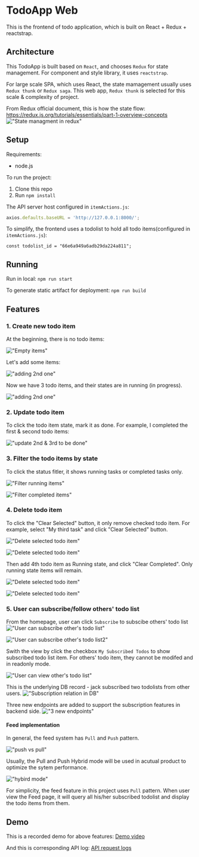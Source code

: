 # TodoApp Web

This is the frontend of todo application, which is built on React + Redux + reactstrap.

## Architecture
This TodoApp is built based on `React`, and chooses `Redux` for state management. For component and style library, it uses `reactstrap`.

For large scale SPA, which uses React, the state mamagement usually uses `Redux thunk` or `Redux saga`. This web app, `Redux thunk` is selected for this scale & complexity of project.

From Redux official document, this is how the state flow:
https://redux.js.org/tutorials/essentials/part-1-overview-concepts
 !["State managment in redux"](assets/redux.gif)

## Setup

Requirements:
* node.js

To run the project:
1. Clone this repo
2. Run `npm install`

The API server host configured in `itemActions.js`:
```js
axios.defaults.baseURL = 'http://127.0.0.1:8000/';
```

To simplify, the frontend uses a todolist to hold all todo items(configured in `itemActions.js`):
```
const todolist_id = "66e6a949a6adb29da224a811";
```

## Running 

Run in local:
`npm run start`

To generate static artifact for deployment:
 `npm run build`

## Features

### 1. Create new todo item
At the beginning, there is no todo items:

!["Empty items"](assets/1-Empty_todo_items.png)

Let's add some items:

!["adding 2nd one"](assets/2-Add_todoitems.png)

Now we have 3 todo items, and their states are in running (in progress).

!["adding 2nd one"](assets/3-Add_3todoitems.png)

### 2. Update todo item
To click the todo item state, mark it as done. For example, I completed the first & second todo items:

!["update 2nd & 3rd to be done"](assets/4-Update_todoitems.png)

### 3. Filter the todo items by state
To click the status fitler, it shows running tasks or completed tasks only.

!["Filter running items"](assets/5-Filter1.png)

!["Filter completed items"](assets/5-Filter2.png)

### 4. Delete todo item
To click the "Clear Selected" button, it only remove checked todo item. For example, select "My third task" and click "Clear Selected" button.

!["Delete selected todo item"](assets/6-Delete_selected.png)

!["Delete selected todo item"](assets/6-Delete_selected2.png)

Then add 4th todo item as Running state, and click "Clear Completed". Only running state items will remain.

!["Delete selected todo item"](assets/6-Delete_completed.png)

!["Delete selected todo item"](assets/6-Delete_completed2.png)

### 5. User can subscribe/follow others' todo list

From the homepage, user can click `Subscribe` to subscibe others' todo list
!["User can subscribe other's todo list"](assets/7-subscribe1.png)

!["User can subscribe other's todo list2"](assets/7-subscribe2.png)

Swith the view by click the checkbox `My Subscribed Todos` to show subscribed todo list item. For others' todo item, they cannot be modifed and in readonly mode.

!["User can view other's todo list"](assets/7-subscribe3.png)

This is the underlying DB record - jack subscribed two todolists from other users.
!["Subscription relation in DB"](assets/7-subscribe4.png)

Three new endpoints are added to support the subscription features in backend side.
!["3 new endpoints"](assets/7-subscribe5.png)

#### Feed implementation

In general, the feed system has `Pull` and `Push` pattern.

!["push vs pull"](assets/7-subscribe6.png)

Usually, the Pull and Push Hybrid mode will be used in acutual product to optimize the sytem performance. 

!["hybird mode"](assets/7-subscribe7.png)

For simplicity, the feed feature in this project uses `Pull` pattern. When user view the Feed page, it will query all his/her subscribed todolist and display the todo items from them.


## Demo

This is a recorded demo for above features:
[Demo video](assets/7-demo.mp4)

And this is corresponding API log:
[API request logs](assets/7-api_logs)
